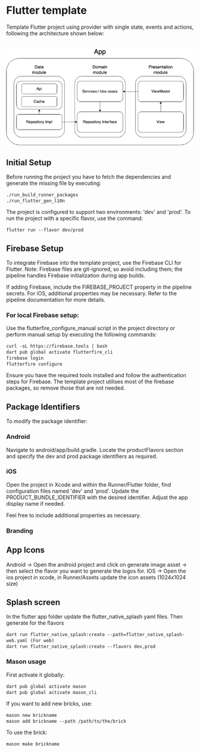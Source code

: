 # Flutter template

Template Flutter project using provider with single state, events and actions, following the architecture shown below:

<br/>
<img src="architecture.png" width=800 align=center>
<br/>

## Initial Setup

Before running the project you have to fetch the dependencies and generate the missing file by executing:

```
./run_build_runner_packages
./run_flutter_gen_l10n
```

The project is configured to support two environments: 'dev' and 'prod'. To run the project with a specific flavor, use the command:

```
flutter run --flavor dev/prod
```

## Firebase Setup

To integrate Firebase into the template project, use the Firebase CLI for Flutter. Note: Firebase files are git-ignored, so avoid including them; the pipeline handles Firebase initialization during app builds.

If adding Firebase, include the FIREBASE_PROJECT property in the pipeline secrets. For iOS, additional properties may be necessary. Refer to the pipeline documentation for more details.

### For local Firebase setup:

Use the flutterfire_configure_manual script in the project directory or perform manual setup by executing the following commands:

```
curl -sL https://firebase.tools | bash
dart pub global activate flutterfire_cli
firebase login
flutterfire configure
```

Ensure you have the required tools installed and follow the authentication steps for Firebase.
The template project utilises most of the firebase packages, so remove those that are not needed.

## Package Identifiers

To modify the package identifier:

### Android

Navigate to android/app/build.gradle. Locate the productFlavors section and specify the dev and prod package identifiers as required.

### iOS

Open the project in Xcode and within the Runner/Flutter folder, find configuration files named 'dev' and 'prod'. Update the PRODUCT_BUNDLE_IDENTIFIER with the desired identifier. Adjust the app display name if needed.

Feel free to include additional properties as necessary.

### Branding

## App Icons

Android -> Open the android project and click on generate image asset -> then select the flavor you want to generate the logos for.
IOS -> Open the ios project in xcode, in Runner/Assets update the icon assets (1024x1024 size)

## Splash screen

In the flutter app folder update the flutter_native_splash yaml files. Then generate for the flavors

```
dart run flutter_native_splash:create --path=flutter_native_splash-web.yaml (For web)
dart run flutter_native_splash:create --flavors dev,prod
```

### Mason usage

First activate it globally:

```
dart pub global activate mason
dart pub global activate mason_cli
```

If you want to add new bricks, use:

```
mason new brickname
mason add brickname --path /path/to/the/brick
```

To use the brick:
```
mason make brickname
```